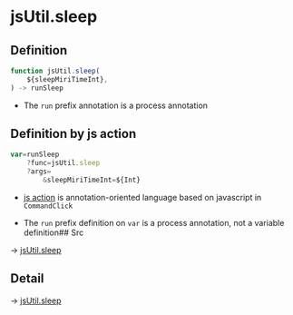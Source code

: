 # jsUtil.sleep

## Definition

```js.js
function jsUtil.sleep(
	${sleepMiriTimeInt},
) -> runSleep
```

- The `run` prefix annotation is a process annotation
## Definition by js action

```js.js
var=runSleep
	?func=jsUtil.sleep
	?args=
		&sleepMiriTimeInt=${Int}
```

- [js action](#) is annotation-oriented language based on javascript in `CommandClick`

- The `run` prefix definition on `var` is a process annotation, not a variable definition## Src

-> [jsUtil.sleep](https://github.com/puutaro/CommandClick/blob/master/app/src/main/java/com/puutaro/commandclick/fragment_lib/terminal_fragment/js_interface/JsUtil.kt#L17)

## Detail

-> [jsUtil.sleep](https://github.com/puutaro/CommandClick/blob/master/md/developer/js_interface/details/JsUtil/sleep.md)
